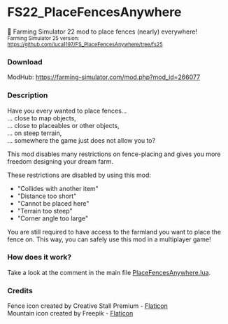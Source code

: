 # FS22_PlaceFencesAnywhere
🚜 Farming Simulator 22 mod to place fences (nearly) everywhere!\
<sub>Farming Simulator 25 version: https://github.com/luca1197/FS_PlaceFencesAnywhere/tree/fs25</sub>

### Download
ModHub: https://farming-simulator.com/mod.php?mod_id=266077

### Description
Have you every wanted to place fences...\
... close to map objects,\
... close to placeables or other objects,\
... on steep terrain,\
... somewhere the game just does not allow you to?

This mod disables many restrictions on fence-placing and gives you more freedom designing your dream farm.

These restrictions are disabled by using this mod:
- "Collides with another item"
- "Distance too short"
- "Cannot be placed here"
- "Terrain too steep"
- "Corner angle too large"

You are still required to have access to the farmland you want to place the fence on. This way, you can safely use this mod in a multiplayer game!

### How does it work?
Take a look at the comment in the main file [PlaceFencesAnywhere.lua](https://github.com/luca1197/FS22_PlaceFencesAnywhere/blob/main/FS22_PlaceFencesAnywhere/PlaceFencesAnywhere.lua).

### Credits
Fence icon created by Creative Stall Premium - [Flaticon](https://www.flaticon.com/)\
Mountain icon created by Freepik - [Flaticon](https://www.flaticon.com/)
